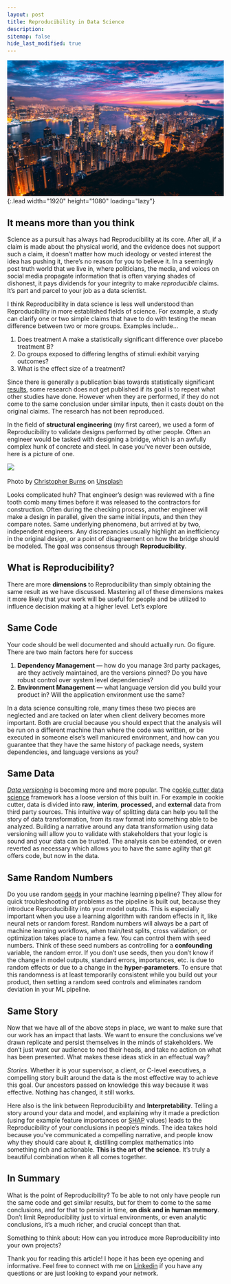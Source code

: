 ```yaml
---
layout: post
title: Reproducibility in Data Science
description:
sitemap: false
hide_last_modified: true
---
```

![Cover Image](/assets/img/blog/hongkong.jpeg){:.lead width="1920" height="1080" loading="lazy"}

## It means more than you think

Science as a pursuit has always had Reproducibility at its core. After all, if a claim is made about the physical world, and the evidence does not support such a claim, it doesn’t matter how much ideology or vested interest the idea has pushing it, there’s no reason for you to believe it. In a seemingly post truth world that we live in, where politicians, the media, and voices on social media propagate information that is often varying shades of dishonest, it pays dividends for your integrity to make  _reproducible_  claims. It’s part and parcel to your job as a data scientist.

I think Reproducibility in data science is less well understood than Reproducibility in more established fields of science. For example, a study can clarify one or two simple claims that have to do with testing the mean difference between two or more groups. Examples include…

1.  Does treatment A make a statistically significant difference over placebo treatment B?
2.  Do groups exposed to differing lengths of stimuli exhibit varying outcomes?
3.  What is the effect size of a treatment?

Since there is generally a publication bias towards statistically significant  [results](http://elsevier.com/connect/scientists-we-want-your-negative-results-too), some research does not get published if its goal is to repeat what other studies have done. However when they are performed, if they do not come to the same conclusion under similar inputs, then it casts doubt on the original claims. The research has not been reproduced.

In the field of  **structural engineering**  (my first career), we used a form of Reproducibility to validate designs performed by other people. Often an engineer would be tasked with designing a bridge, which is an awfully complex hunk of concrete and steel. In case you’ve never been outside, here is a picture of one.

![](https://miro.medium.com/max/1400/0*7xr4pchdiL-UCbFV)

Photo by  [Christopher Burns](https://unsplash.com/@christopher__burns?utm_source=medium&utm_medium=referral)  on  [Unsplash](https://unsplash.com/?utm_source=medium&utm_medium=referral)

Looks complicated huh? That engineer’s design was reviewed with a fine tooth comb many times before it was released to the contractors for construction. Often during the checking process, another engineer will make a design in parallel, given the same initial inputs, and then they compare notes. Same underlying phenomena, but arrived at by two, independent engineers. Any discrepancies usually highlight an inefficiency in the original design, or a point of disagreement on how the bridge should be modeled. The goal was consensus through  **Reproducibility**.

## What is Reproducibility?

There are more  **dimensions**  to Reproducibility than simply obtaining the same result as we have discussed. Mastering all of these dimensions makes it more likely that your work will be useful for people and be utilized to influence decision making at a higher level. Let’s explore

## Same Code

Your code should be well documented and should actually run. Go figure. There are two main factors here for success

1.  **Dependency Management**  — how do you manage 3rd party packages, are they actively maintained, are the versions pinned? Do you have robust control over system level dependencies?
2.  **Environment Management**  — what language version did you build your product in? Will the application environment use the same?

In a data science consulting role, many times these two pieces are neglected and are tacked on later when client delivery becomes more important. Both are crucial because you should expect that the analysis will be run on a different machine than where the code was written, or be executed in someone else’s well manicured environment, and how can you guarantee that they have the same history of package needs, system dependencies, and language versions as you?

## Same Data

[_Data versioning_](https://realpython.com/python-data-version-control/)  is becoming more and more popular. The c[ookie cutter data science](https://drivendata.github.io/cookiecutter-data-science/)  framework has a loose version of this built in. For example in cookie cutter, data is divided into  **raw**,  **interim**,  **processed,** and  **external**  data from third party sources. This intuitive way of splitting data can help you tell the story of data transformation, from its raw format into something able to be analyzed. Building a narrative around any data transformation using data versioning will allow you to validate with stakeholders that your logic is sound and your data can be trusted. The analysis can be extended, or even reverted as necessary which allows you to have the same agility that git offers code, but now in the data.

## Same Random Numbers

Do you use random  [seeds](https://opendatascience.com/properly-setting-the-random-seed-in-ml-experiments-not-as-simple-as-you-might-imagine/)  in your machine learning pipeline? They allow for quick troubleshooting of problems as the pipeline is built out, because they introduce Reproducibility into your model outputs. This is especially important when you use a learning algorithm with random effects in it, like neural nets or random forest. Random numbers will always be a part of machine learning workflows, when train/test splits, cross validation, or optimization takes place to name a few. You can control them with seed numbers. Think of these seed numbers as controlling for a  **confounding**  variable, the random error. If you don’t use seeds, then you don’t know if the change in model outputs, standard errors, importances, etc. is due to random effects or due to a change in the  **hyper-parameters**. To ensure that this randomness is at least temporarily consistent while you build out your product, then setting a random seed controls and eliminates random deviation in your ML pipeline.

## Same Story

Now that we have all of the above steps in place, we want to make sure that our work has an impact that lasts. We want to ensure the conclusions we’ve drawn replicate and persist themselves in the minds of stakeholders. We don’t just want our audience to nod their heads, and take no action on what has been presented. What makes these ideas stick in an effectual way?

_Stories_. Whether it is your supervisor, a client, or C-level executives, a compelling story built around the data is the most effective way to achieve this goal. Our ancestors passed on knowledge this way because it was effective. Nothing has changed, it still works.

Here also is the link between Reproducibility and  **Interpretability**. Telling a story around your data and model, and explaining why it made a prediction (using for example feature importances or  [SHAP](https://github.com/slundberg/shap)  values) leads to the Reproducibility of your conclusions in people’s minds. The idea takes hold because you’ve communicated a compelling narrative, and people know why they should care about it, distilling complex mathematics into something rich and actionable.  **This is the art of the science**. It’s truly a beautiful combination when it all comes together.

## In Summary

What is the point of Reproducibility? To be able to not only have people run the same code and get similar results, but for them to come to the same conclusions, and for that to persist in time,  **on disk and in human memory**. Don’t limit Reproducibility just to virtual environments, or even analytic conclusions, it’s a much richer, and crucial concept than that.

Something to think about: How can you introduce more Reproducibility into your own projects?

Thank you for reading this article! I hope it has been eye opening and informative. Feel free to connect with me on  [Linkedin](https://www.linkedin.com/in/carlos-brown-eit/)  if you have any questions or are just looking to expand your network.

